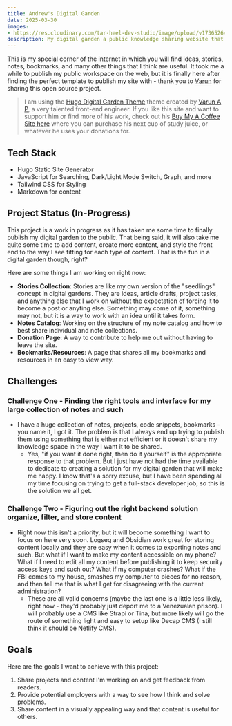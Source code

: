 ```yaml
---
title: Andrew's Digital Garden
date: 2025-03-30
images:
- https://res.cloudinary.com/tar-heel-dev-studio/image/upload/v1736526437/supasnakescreenshot_qade1g.png
description: My digital garden a public knowledge sharing website that showcases projects, notes, and content I'm writing.
---
```


This is my special corner of the internet in which you will find ideas, stories, notes, bookmarks, and many other things that I think are useful. It took me a while to publish my public workspace on the web, but it is finally here after finding the perfect template to publish my site with - thank you to [Varun](https://github.com/apvarun) for sharing this open source project.

> I am using the [Hugo Digital Garden Theme](https://github.com/apvarun/digital-garden-hugo-theme/) theme created by [Varun A P](https://apvarun.com/), a very talented front-end engineer. If you like this site and want to support him or find more of his work, check out his [Buy My A Coffee Site here](https://buymeacoffee.com/apvarun) where you can purchase his next cup of study juice, or whatever he uses your donations for.

## Tech Stack

- Hugo Static Site Generator
- JavaScript for Searching, Dark/Light Mode Switch, Graph, and more
- Tailwind CSS for Styling
- Markdown for content

## Project Status (In-Progress)

This project is a work in progress as it has taken me some time to finally publish my digital garden to the public. That being said, it will also take me quite some time to add content, create more content, and style the front end to the way I see fitting for each type of content. That is the fun in a digital garden though, right?

Here are some things I am working on right now:

- **Stories Collection**: Stories are like my own version of the "seedlings" concept in digital gardens. They are ideas, article drafts, project tasks, and anything else that I work on without the expectation of forcing it to become a post or anyting else. Something may come of it, something may not, but it is a way to work with an idea until it takes form.
- **Notes Catalog**: Working on the structure of my note catalog and how to best share individual and note collections.
- **Donation Page**: A way to contribute to help me out without having to leave the site.
- **Bookmarks/Resources**: A page that shares all my bookmarks and resources in an easy to view way.

## Challenges

### Challenge One - Finding the right tools and interface for my large collection of notes and such

- I have a huge collection of notes, projects, code snippets, bookmarks - you name it, I got it. The problem is that I always end up trying to publish them using something that is either not efficient or it doesn't share my knowledge space in the way I want it to be shared.
  - Yes, "if you want it done right, then do it yourself" is the appropriate response to that problem. But I just have not had the time available to dedicate to creating a solution for my digital garden that will make me happy. I know that's a sorry excuse, but I have been spending all my time focusing on trying to get a full-stack developer job, so this is the solution we all get.

### Challenge Two - Figuring out the right backend solution organize, filter, and store content

- Right now this isn't a priority, but it will become something I want to focus on here very soon. Logseq and Obsidian work great for storing content locally and they are easy when it comes to exporting notes and such. But what if I want to make my content accessible on my phone? What if I need to edit all my content before publishing it to keep security access keys and such out? What if my computer crashes? What if the FBI comes to my house, smashes my computer to pieces for no reason, and then tell me that is what I get for disagreeing with the current administration?
  - These are all valid concerns (maybe the last one is a little less likely, right now - they'd probably just deport me to a Venezualan prison). I will probably use a CMS like Strapi or Tina, but more likely will go the route of something light and easy to setup like Decap CMS (I still think it should be Netlify CMS).

## Goals

Here are the goals I want to achieve with this project:

1. Share projects and content I'm working on and get feedback from readers.
2. Provide potential employers with a way to see how I think and solve problems.
3. Share content in a visually appealing way and that content is useful for others.